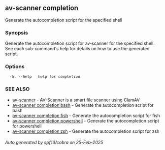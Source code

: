 ## av-scanner completion

Generate the autocompletion script for the specified shell

### Synopsis

Generate the autocompletion script for av-scanner for the specified shell.
See each sub-command's help for details on how to use the generated script.


### Options

```
  -h, --help   help for completion
```

### SEE ALSO

* [av-scanner](av-scanner.md)	 - AV-Scanner is a smart file scanner using ClamAV
* [av-scanner completion bash](av-scanner_completion_bash.md)	 - Generate the autocompletion script for bash
* [av-scanner completion fish](av-scanner_completion_fish.md)	 - Generate the autocompletion script for fish
* [av-scanner completion powershell](av-scanner_completion_powershell.md)	 - Generate the autocompletion script for powershell
* [av-scanner completion zsh](av-scanner_completion_zsh.md)	 - Generate the autocompletion script for zsh

###### Auto generated by spf13/cobra on 25-Feb-2025
